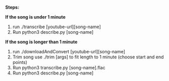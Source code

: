 **Steps:**

**If the song is under 1 minute**

1. run ./transcribe [youtube-url][song-name]
2. Run python3 describe.py [song-name]

**If the song is longer than 1 minute**

1. run ./downloadAndConvert [youtube-url][song-name]
2. Trim song use ./trim [args] to fit length to 1 minute (choose start and end points)
3. Run python3 transcribe.py [song-name].flac
4. Run python3 describe.py [song-name]
